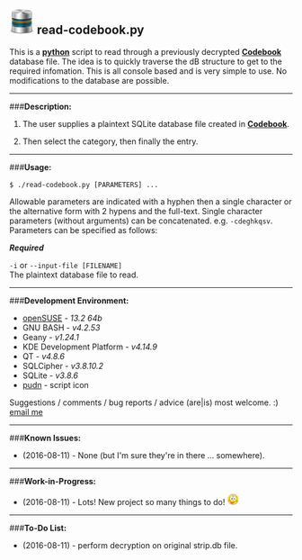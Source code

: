![icon](images/icon.png) read-codebook.py
---
This is a **[python](https://en.wikipedia.org/wiki/Python_(programming_language))** script to read through a previously decrypted **[Codebook](https://www.zetetic.net/codebook/)** database file. The idea is to quickly traverse the dB structure to get to the required infomation. This is all console based and is very simple to use. No modifications to the database are possible.

---
###**Description:**

1. The user supplies a plaintext SQLite database file created in **[Codebook](https://www.zetetic.net/codebook/)**. 

2. Then select the category, then finally the entry. 

---
###**Usage:**

    $ ./read-codebook.py [PARAMETERS] ...

Allowable parameters are indicated with a hyphen then a single character or the alternative form with 2 hypens and the full-text. Single character parameters (without arguments) can be concatenated. e.g. `-cdeghkqsv`. Parameters can be specified as follows:  


***Required***

`-i` or `--input-file [FILENAME]`  
The plaintext database file to read. 

---
###**Development Environment:**

- [openSUSE](https://www.opensuse.org/) - *13.2 64b*
- GNU BASH - *v4.2.53*
- Geany - *v1.24.1*
- KDE Development Platform - *v4.14.9*
- QT - *v4.8.6*
- SQLCipher - *v3.8.10.2* 
- SQLite - *v3.8.6*
- [pudn](http://en.pudn.com/downloads151/sourcecode/graph/detail656399_en.html) - script icon


Suggestions / comments / bug reports / advice (are|is) most welcome. :) [email me](mailto:teracow@gmail.com)

---
###**Known Issues:**

- (2016-08-11) - None (but I'm sure they're in there ... somewhere).

---
###**Work-in-Progress:**

- (2016-08-11) - Lots! New project so many things to do! ![smiley](images/smiley.png)
 
---
###**To-Do List:**

- (2016-08-11) - perform decryption on original strip.db file.
